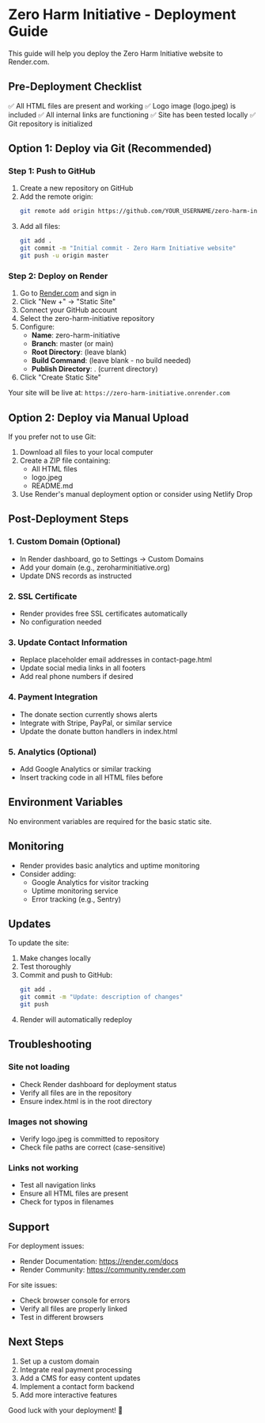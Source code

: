 # Zero Harm Initiative - Deployment Guide

This guide will help you deploy the Zero Harm Initiative website to Render.com.

## Pre-Deployment Checklist

✅ All HTML files are present and working
✅ Logo image (logo.jpeg) is included
✅ All internal links are functioning
✅ Site has been tested locally
✅ Git repository is initialized

## Option 1: Deploy via Git (Recommended)

### Step 1: Push to GitHub

1. Create a new repository on GitHub
2. Add the remote origin:
   ```bash
   git remote add origin https://github.com/YOUR_USERNAME/zero-harm-initiative.git
   ```
3. Add all files:
   ```bash
   git add .
   git commit -m "Initial commit - Zero Harm Initiative website"
   git push -u origin master
   ```

### Step 2: Deploy on Render

1. Go to [Render.com](https://render.com) and sign in
2. Click "New +" → "Static Site"
3. Connect your GitHub account
4. Select the zero-harm-initiative repository
5. Configure:
   - **Name**: zero-harm-initiative
   - **Branch**: master (or main)
   - **Root Directory**: (leave blank)
   - **Build Command**: (leave blank - no build needed)
   - **Publish Directory**: . (current directory)
6. Click "Create Static Site"

Your site will be live at: `https://zero-harm-initiative.onrender.com`

## Option 2: Deploy via Manual Upload

If you prefer not to use Git:

1. Download all files to your local computer
2. Create a ZIP file containing:
   - All HTML files
   - logo.jpeg
   - README.md
3. Use Render's manual deployment option or consider using Netlify Drop

## Post-Deployment Steps

### 1. Custom Domain (Optional)
- In Render dashboard, go to Settings → Custom Domains
- Add your domain (e.g., zeroharminitiative.org)
- Update DNS records as instructed

### 2. SSL Certificate
- Render provides free SSL certificates automatically
- No configuration needed

### 3. Update Contact Information
- Replace placeholder email addresses in contact-page.html
- Update social media links in all footers
- Add real phone numbers if desired

### 4. Payment Integration
- The donate section currently shows alerts
- Integrate with Stripe, PayPal, or similar service
- Update the donate button handlers in index.html

### 5. Analytics (Optional)
- Add Google Analytics or similar tracking
- Insert tracking code in all HTML files before </head>

## Environment Variables

No environment variables are required for the basic static site.

## Monitoring

- Render provides basic analytics and uptime monitoring
- Consider adding:
  - Google Analytics for visitor tracking
  - Uptime monitoring service
  - Error tracking (e.g., Sentry)

## Updates

To update the site:

1. Make changes locally
2. Test thoroughly
3. Commit and push to GitHub:
   ```bash
   git add .
   git commit -m "Update: description of changes"
   git push
   ```
4. Render will automatically redeploy

## Troubleshooting

### Site not loading
- Check Render dashboard for deployment status
- Verify all files are in the repository
- Ensure index.html is in the root directory

### Images not showing
- Verify logo.jpeg is committed to repository
- Check file paths are correct (case-sensitive)

### Links not working
- Test all navigation links
- Ensure all HTML files are present
- Check for typos in filenames

## Support

For deployment issues:
- Render Documentation: https://render.com/docs
- Render Community: https://community.render.com

For site issues:
- Check browser console for errors
- Verify all files are properly linked
- Test in different browsers

## Next Steps

1. Set up a custom domain
2. Integrate real payment processing
3. Add a CMS for easy content updates
4. Implement a contact form backend
5. Add more interactive features

Good luck with your deployment! 🚀